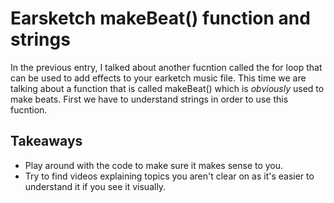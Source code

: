 # Earsketch makeBeat() function and strings


In the previous entry, I talked about another fucntion called the for loop that can be used to add effects to your earketch music file.
This time we are talking about a function that is called makeBeat() which is *obviously* used to make beats. First we have to understand strings
in order to use this fucntion.


















## Takeaways
- Play around with the code to make sure it makes sense to you. 
- Try to find videos explaining topics you aren't clear on as it's easier to understand it if you see it visually.


